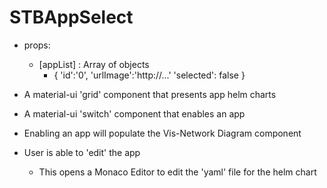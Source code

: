 # STBAppSelect

- props:
    - [appList] : Array of objects
        - {
            'id':'0', 
            'urlImage':'http://...'
            'selected': false
          }

- A material-ui 'grid' component that presents app helm charts
- A material-ui 'switch' component that enables an app
- Enabling an app will populate the Vis-Network Diagram component
- User is able to 'edit' the app
    - This opens a Monaco Editor to edit the 'yaml' file for the helm chart
